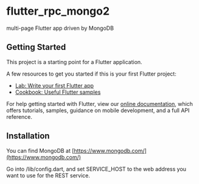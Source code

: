 # flutter_rpc_mongo2

multi-page Flutter app driven by MongoDB

## Getting Started

This project is a starting point for a Flutter application.

A few resources to get you started if this is your first Flutter project:

- [Lab: Write your first Flutter app](https://flutter.io/docs/get-started/codelab)
- [Cookbook: Useful Flutter samples](https://flutter.io/docs/cookbook)

For help getting started with Flutter, view our 
[online documentation](https://flutter.io/docs), which offers tutorials, 
samples, guidance on mobile development, and a full API reference.

## Installation

You can find MongoDB at [https://www.mongodb.com/](https://www.mongodb.com/)

Go into /lib/config.dart, and set SERVICE_HOST to the web address you want to use for the REST service. 


